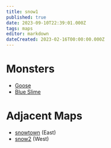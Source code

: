 ```yaml
---
title: snow1
published: true
date: 2023-09-10T22:39:01.000Z
tags: maps
editor: markdown
dateCreated: 2023-02-16T00:00:00.000Z
---
```



# Monsters
 * [Goose](/monsters/goose)
 * [Blue Slime](/monsters/blue-slime)

# Adjacent Maps
 * [snowtown](/maps/snowtown) (East)
 * [snow2](/maps/snow2) (West)
